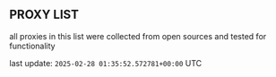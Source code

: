## PROXY LIST

all proxies in this list were collected from open sources and tested for functionality

last update: `2025-02-28 01:35:52.572781+00:00` UTC